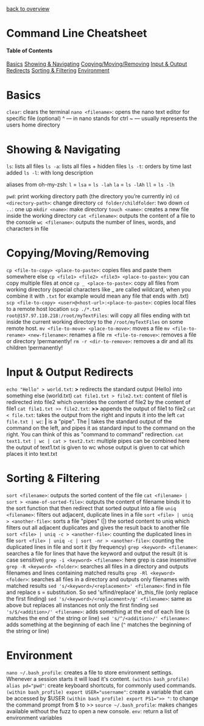 [back to overview](/../..)

# Command Line Cheatsheet

#### Table of Contents

[Basics](#basics)
[Showing & Navigating](#showing--navigating)
[Copying/Moving/Removing](#copyingmovingremoving)
[Input & Output Redirects](#input--output-redirects)
[Sorting & Filtering](#sorting--filtering)
[Environment](#environmen)

# Basics

`clear`: clears the terminal
`nano <filename>`: opens the nano text editor for specific file (optional)
^ –– in nano stands for ctrl
~ –– usually represents the users home directory

# Showing & Navigating

`ls`: lists all files
`ls -a`: lists all files + hidden files
`ls -t`: orders by time last added
`ls -l`: with long description

aliases from oh-my-zsh:
`l` = `lsa` = `ls -lah`
`la` = `ls -lAh`
`ll` = `ls -lh`

`pwd`: print working directory path (the directory you’re currently in)
`cd <directory-path>`: change directory
`cd folder/childfolder`: two down
`cd ..`: one up
`mkdir <name>`: make directory
`touch <name>`: creates a new file inside the working directory
`cat <filename>`: outputs the content of a file to the console
`wc <filename>`: outputs the number of lines, words, and characters in file

# Copying/Moving/Removing

`cp <file-to-copy> <place-to-paste>`: copies files and paste them somewhere else
`cp <file1> <file2> <file3> <place-to-paste>`: you can copy multiple files at once
`cp _ <place-to-paste>`: copy all files from working directory (special characters like \_ are called wildcard, when you combine it with `.txt` for example would mean any file that ends with .txt)
`scp <file-to-copy> <user>@<host-url>:<place-to-paste>`: copies local files to a remote host location
`scp ./*.txt root@157.97.110.218:/root/myTextFiles`: will copy all files ending with txt inside the current working directory to the `/root/myTextFiles` on some remote host.
`mv <file-to-move> <place-to-move>`: moves a file
`mv <file-to-rename> <new-filename>`: renames a file
`rm <file-to-remove>`: removes a file or directory !permanently!
`rm -r <dir-to-remove>`: removes a dir and all its children !permanently!

# Input & Output Redirects

`echo "Hello" > world.txt`: **>** redirects the standard output (Hello) into something else (world.txt)
`cat file1.txt > file2.txt`: content of file1 is redirected into file2 which overrides the content of file2 by the content of file1
`cat file1.txt >> file2.txt`: **>>** appends the output of file1 to file2
`cat < file.txt`: takes the output from the right and inputs it into the left
`cat file.txt | wc`: **|** is a "pipe". The | takes the standard output of the command on the left, and pipes it as standard input to the command on the right. You can think of this as "command to command" redirection.
`cat text1.txt | wc | cat > text2.txt`: multiple pipes can be combined here the output of text1.txt is given to wc whose output is given to cat which places it into text.txt

# Sorting & Filtering

`sort <filename>`: outputs the sorted content of the file
`cat <filename> | sort > <name-of-sorted-file>`: outputs the content of filename binds it to the sort function that then redirect that sorted output into a file
`uniq <filename>`: filters out adjacent, duplicate lines in a file
`sort <file> | uniq > <another-file>`: sorts a file "pipes" (|) the sorted content to uniq which filters out all adjacent duplicates and gives the result back to another file
`sort <file> | uniq -c > <another-file>`: counting the duplicated lines in file
`sort <file> | uniq -c | sort -nr > <another-file>`: counting the duplicated lines in file and sort it (by frequency)
`grep <keyword> <filename>`: searches a file for lines that have the keyword and output the result (it is case sensitive)
`grep -i <keyword> <filename>`: here grep is case insensitive
`grep -R <keyword> <folder>`: searches all files in a directory and outputs filenames and lines containing matched results
`grep -Rl <keyword> <folder>`: searches all files in a directory and outputs only filenames with matched results
`sed 's/<keyword>/<replacement>' <filename>`: find in file and replace s = substitution. So sed 's/find/replace' in_this_file (only replace the first finding)
`sed 's/<keyword>/<replacement>/g' <filename>`: same as above but replaces all instances not only the first finding
`sed 's/$/<addition>/' <filename>`: adds something at the end of each line (`$` matches the end of the string or line)
`sed 's/^/<addition>/' <filename>`: adds something at the beginning of each line (`^` matches the beginning of the string or line)

# Environment

`nano ~/.bash_profile`: creates a file to store environment settings. Whenever a session starts it will load it's content.
`(within bash_profile) alias pd="pwd"`: create keyboard shortcuts, for commonly used commands.
`(within bash_profile) export USER="username"`: create a variable that can be accessed by $USER
`(within bash_profile) export PS1=">> "`: to change the command prompt from $ to >>
`source ~/.bash_profile`: makes changes available without the fuzz to open a new console.
`env`: return a list of environment variables
